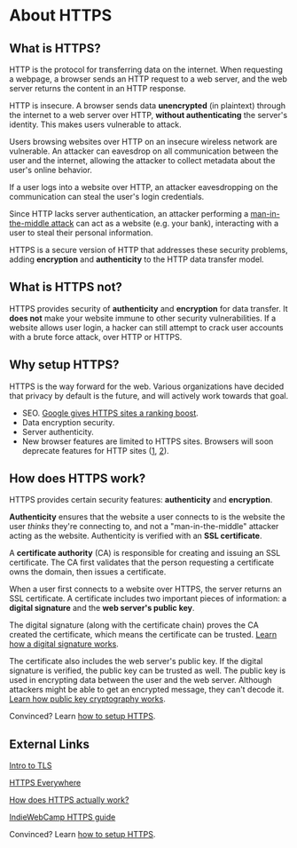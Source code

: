 # About HTTPS

## What is HTTPS?

HTTP is the protocol for transferring data on the internet. When requesting a webpage, a browser sends an HTTP request to a web server, and the web server returns the content in an HTTP response.

HTTP is insecure. A browser sends data **unencrypted** (in plaintext) through the internet to a web server over HTTP, **without authenticating** the server's identity. This makes users vulnerable to attack.

Users browsing websites over HTTP on an insecure wireless network are vulnerable. An attacker can eavesdrop on all communication between the user and the internet, allowing the attacker to collect metadata about the user's online behavior.

If a user logs into a website over HTTP, an attacker eavesdropping on the communication can steal the user's login credentials.

Since HTTP lacks server authentication, an attacker performing a [man-in-the-middle attack](https://en.wikipedia.org/wiki/Man-in-the-middle_attack) can act as a website (e.g. your bank), interacting with a user to steal their personal information.

HTTPS is a secure version of HTTP that addresses these security problems, adding **encryption** and **authenticity** to the HTTP data transfer model.

## What is HTTPS not?

HTTPS provides security of **authenticity** and **encryption** for data transfer. It **does not** make your website immune to other security vulnerabilities. If a website allows user login, a hacker can still attempt to crack user accounts with a brute force attack, over HTTP or HTTPS.

## Why setup HTTPS?

HTTPS is the way forward for the web. Various organizations have decided that privacy by default is the future, and will actively work towards that goal.

* SEO. [Google gives HTTPS sites a ranking boost](http://googlewebmastercentral.blogspot.com/2014/08/https-as-ranking-signal.html).
* Data encryption security.
* Server authenticity.
* New browser features are limited to HTTPS sites. Browsers will soon deprecate features for HTTP sites ([1](https://blog.mozilla.org/security/2015/04/30/deprecating-non-secure-http/), [2](https://www.chromium.org/Home/chromium-security/marking-http-as-non-secure)).

## How does HTTPS work?

HTTPS provides certain security features: **authenticity** and **encryption**.

**Authenticity** ensures that the website a user connects to is the website the user *thinks* they're connecting to, and not a "man-in-the-middle" attacker acting as the website. Authenticity is verified with an **SSL certificate**.

A **certificate authority** (CA) is responsible for creating and issuing an SSL certificate. The CA first validates that the person requesting a certificate owns the domain, then issues a certificate.

When a user first connects to a website over HTTPS, the server returns an SSL certificate. A certificate includes two important pieces of information: a **digital signature** and the **web server's public key**.

The digital signature (along with the certificate chain) proves the CA created the certificate, which means the certificate can be trusted. [Learn how a digital signature works](about-public-key-cryptography.md#digital-signature).

The certificate also includes the web server's public key. If the digital signature is verified, the public key can be trusted as well. The public key is used in encrypting data between the user and the web server. Although attackers might be able to get an encrypted message, they can't decode it. [Learn how public key cryptography works](https://github.com/ericandrewlewis/https-http2-and-wordpress/blob/master/about-public-key-cryptography.md#encrypting-plaintext).

Convinced? Learn [how to setup HTTPS](https-setup-guide.md).

## External Links

[Intro to TLS](http://chimera.labs.oreilly.com/books/1230000000545/ch04.html)

[HTTPS Everywhere](https://www.youtube.com/watch?v=cBhZ6S0PFCY)

[How does HTTPS actually work?](http://robertheaton.com/2014/03/27/how-does-https-actually-work/)

[IndieWebCamp HTTPS guide](http://indiewebcamp.com/https)

Convinced? Learn [how to setup HTTPS](https-setup-guide.md).
